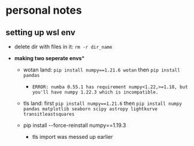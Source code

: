 # personal notes

## setting up wsl env

* delete dir with files in it: ```rm -r dir_name```

* **making two seperate envs***
    * wotan land: ```pip install numpy==1.21.6 wotan``` then ```pip install pandas```
        * `ERROR: numba 0.55.1 has requirement numpy<1.22,>=1.18, but you'll have numpy 1.22.3 which is incompatible.`

    * tls land: first ```pip install numpy==1.21.6``` then ```pip install numpy pandas matplotlib seaborn scipy astropy lightkurve transitleastsquares```

    * pip install --force-reinstall numpy==1.19.3
        * tls import was messed up earlier
   
